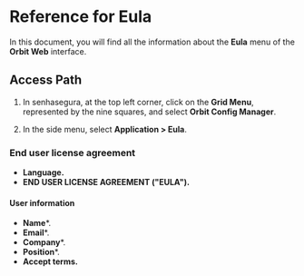 # Reference for Eula

In this document, you will find all the information about the **Eula** menu of the **Orbit Web** interface.

## Access Path

1. In senhasegura, at the top left corner, click on the **Grid Menu**, represented by the nine squares, and select **Orbit Config Manager**.

1. In the side menu, select **Application > Eula**.

### End user license agreement

* **Language.**
* **END USER LICENSE AGREEMENT ("EULA").**

#### User information

* **Name***.
* **Email***.
* **Company***.
* **Position***.
* **Accept terms.**
